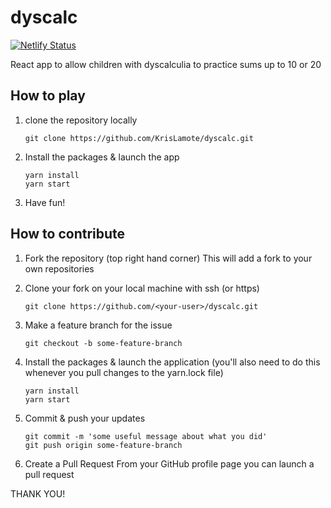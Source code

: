 # dyscalc

[![Netlify Status](https://api.netlify.com/api/v1/badges/b5b0d37c-de93-411c-be38-29c391a921d4/deploy-status)](https://app.netlify.com/sites/dyscalc/deploys)

React app to allow children with dyscalculia to practice sums up to 10 or 20

## How to play

1. clone the repository locally

   ```git clone https://github.com/KrisLamote/dyscalc.git```
   
2. Install the packages & launch the app

   ```
   yarn install
   yarn start
   ```
3. Have fun!


## How to contribute

1. Fork the repository (top right hand corner)
   This will add a fork to your own repositories

2. Clone your fork on your local machine with ssh (or https)

   ```git clone https://github.com/<your-user>/dyscalc.git```

3. Make a feature branch for the issue

   ```git checkout -b some-feature-branch```

4. Install the packages & launch the application
   (you'll also need to do this whenever you pull changes to the yarn.lock file)

   ```
   yarn install
   yarn start
   ```

5. Commit & push your updates

   ```
   git commit -m 'some useful message about what you did'
   git push origin some-feature-branch
   ```
6. Create a Pull Request
   From your GitHub profile page you can launch a pull request
   
THANK YOU!
